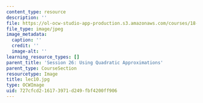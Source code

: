 ```yaml
---
content_type: resource
description: ''
file: https://ol-ocw-studio-app-production.s3.amazonaws.com/courses/18-01sc-single-variable-calculus-fall-2010/727cfcd216173971d249fbf4200ff906_lec10.jpg
file_type: image/jpeg
image_metadata:
  caption: ''
  credit: ''
  image-alt: ''
learning_resource_types: []
parent_title: 'Session 26: Using Quadratic Approximations'
parent_type: CourseSection
resourcetype: Image
title: lec10.jpg
type: OCWImage
uid: 727cfcd2-1617-3971-d249-fbf4200ff906
---
```

